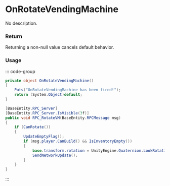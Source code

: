 <Badge type="danger" text="Carbon Compatible"/><Badge type="warning" text="Oxide Compatible"/>
# OnRotateVendingMachine
No description.
### Return
Returning a non-null value cancels default behavior.

### Usage
::: code-group
```csharp [Example]
private object OnRotateVendingMachine()
{
	Puts("OnRotateVendingMachine has been fired!");
	return (System.Object)default;
}
```
```csharp [Source — Assembly-CSharp @ VendingMachine]
[BaseEntity.RPC_Server]
[BaseEntity.RPC_Server.IsVisible(3f)]
public void RPC_RotateVM(BaseEntity.RPCMessage msg)
{
	if (CanRotate())
	{
		UpdateEmptyFlag();
		if (msg.player.CanBuild() && IsInventoryEmpty())
		{
			base.transform.rotation = UnityEngine.Quaternion.LookRotation(-base.transform.forward, base.transform.up);
			SendNetworkUpdate();
		}
	}
}

```
:::
